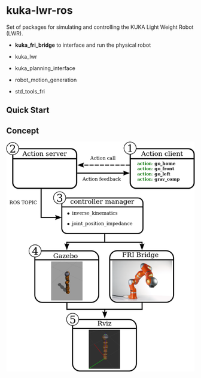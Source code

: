 # kuka-lwr-ros
Set of packages for simulating and controlling the KUKA Light Weight Robot (LWR). 

* **kuka_fri_bridge**  to interface and run the physical robot
  
* kuka_lwr
* kuka_planning_interface
* robot_motion_generation
* std_tools_fri

## Quick Start

## Concept


![alt text](readme/concept.png "Description goes here")

